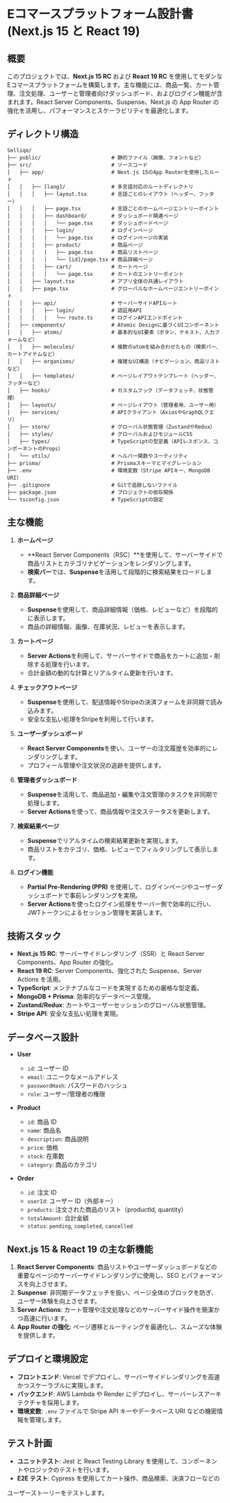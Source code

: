 # Eコマースプラットフォーム設計書 (Next.js 15 と React 19)

## 概要

このプロジェクトでは、**Next.js 15 RC** および **React 19 RC** を使用してモダンなEコマースプラットフォームを構築します。主な機能には、商品一覧、カート管理、注文処理、ユーザーと管理者向けダッシュボード、およびログイン機能が含まれます。React Server Components、Suspense、Next.js の App Router の強化を活用し、パフォーマンスとスケーラビリティを最適化します。

## ディレクトリ構造

```plaintext
Selliqo/
├── public/                       # 静的ファイル（画像、フォントなど）
├── src/                          # ソースコード
│   ├── app/                      # Next.js 15のApp Routerを使用したルート
│   │   ├── [lang]/               # 多言語対応のルートディレクトリ
│   │   │   ├── layout.tsx        # 言語ごとのレイアウト（ヘッダー、フッター）
│   │   │   ├── page.tsx          # 言語ごとのホームページエントリーポイント
│   │   │   ├── dashboard/        # ダッシュボード関連ページ
│   │   │   │   └── page.tsx      # ダッシュボードページ
│   │   │   ├── login/            # ログインページ
│   │   │   │   └── page.tsx      # ログインページの実装
│   │   │   ├── product/          # 商品ページ
│   │   │   │   ├── page.tsx      # 商品リストページ
│   │   │   │   └── [id]/page.tsx # 商品詳細ページ
│   │   │   ├── cart/             # カートページ
│   │   │   │   └── page.tsx      # カートのエントリーポイント
│   │   ├── layout.tsx            # アプリ全体の共通レイアウト
│   │   ├── page.tsx              # グローバルなホームページエントリーポイント
│   │   ├── api/                  # サーバーサイドAPIルート
│   │   │   ├── login/            # 認証用API
│   │   │   │   └── route.ts      # ログインAPIエンドポイント
│   ├── components/               # Atomic Designに基づくUIコンポーネント
│   │   ├── atoms/                # 基本的なUI要素（ボタン、テキスト、入力フォームなど）
│   │   ├── molecules/            # 複数のatomを組み合わせたもの（検索バー、カートアイテムなど）
│   │   ├── organisms/            # 複雑なUI構造（ナビゲーション、商品リストなど）
│   │   ├── templates/            # ページレイアウトテンプレート（ヘッダー、フッターなど）
│   ├── hooks/                    # カスタムフック（データフェッチ、状態管理）
│   ├── layouts/                  # ページレイアウト（管理者用、ユーザー用）
│   ├── services/                 # APIクライアント（AxiosやGraphQLクエリ）
│   ├── store/                    # グローバル状態管理（ZustandやRedux）
│   ├── styles/                   # グローバルおよびモジュールCSS
│   ├── types/                    # TypeScriptの型定義（APIレスポンス、コンポーネントのProps）
│   └── utils/                    # ヘルパー関数やユーティリティ
├── prisma/                       # Prismaスキーマとマイグレーション
├── .env                          # 環境変数（Stripe APIキー、MongoDB URI）
├── .gitignore                    # Gitで追跡しないファイル
├── package.json                  # プロジェクトの依存関係
└── tsconfig.json                 # TypeScriptの設定
```

## 主な機能

1. **ホームページ**

   - **React Server Components（RSC）**を使用して、サーバーサイドで商品リストとカテゴリナビゲーションをレンダリングします。
   - **検索バー**では、**Suspense**を活用して段階的に検索結果をロードします。

2. **商品詳細ページ**

   - **Suspense**を使用して、商品詳細情報（価格、レビューなど）を段階的に表示します。
   - 商品の詳細情報、画像、在庫状況、レビューを表示します。

3. **カートページ**

   - **Server Actions**を利用して、サーバーサイドで商品をカートに追加・削除する処理を行います。
   - 合計金額の動的な計算とリアルタイム更新を行います。

4. **チェックアウトページ**

   - **Suspense**を使用して、配送情報やStripeの決済フォームを非同期で読み込みます。
   - 安全な支払い処理をStripeを利用して行います。

5. **ユーザーダッシュボード**

   - **React Server Components**を使い、ユーザーの注文履歴を効率的にレンダリングします。
   - プロフィール管理や注文状況の追跡を提供します。

6. **管理者ダッシュボード**

   - **Suspense**を活用して、商品追加・編集や注文管理のタスクを非同期で処理します。
   - **Server Actions**を使って、商品情報や注文ステータスを更新します。

7. **検索結果ページ**

   - **Suspense**でリアルタイムの検索結果更新を実現します。
   - 商品リストをカテゴリ、価格、レビューでフィルタリングして表示します。

8. **ログイン機能**
   - **Partial Pre-Rendering (PPR)** を使用して、ログインページやユーザーダッシュボードで事前レンダリングを実現。
   - **Server Actions**を使ったログイン処理をサーバー側で効率的に行い、JWTトークンによるセッション管理を実装します。

## 技術スタック

- **Next.js 15 RC**: サーバーサイドレンダリング（SSR）と React Server Components、App Router の強化。
- **React 19 RC**: Server Components、強化された Suspense、Server Actions を活用。
- **TypeScript**: メンテナブルなコードを実現するための厳格な型定義。
- **MongoDB + Prisma**: 効率的なデータベース管理。
- **Zustand/Redux**: カートやユーザーセッションのグローバル状態管理。
- **Stripe API**: 安全な支払い処理を実現。

## データベース設計

- **User**

  - `id`: ユーザー ID
  - `email`: ユニークなメールアドレス
  - `passwordHash`: パスワードのハッシュ
  - `role`: ユーザー/管理者の権限

- **Product**

  - `id`: 商品 ID
  - `name`: 商品名
  - `description`: 商品説明
  - `price`: 価格
  - `stock`: 在庫数
  - `category`: 商品のカテゴリ

- **Order**
  - `id`: 注文 ID
  - `userId`: ユーザー ID（外部キー）
  - `products`: 注文された商品のリスト（productId, quantity）
  - `totalAmount`: 合計金額
  - `status`: `pending`, `completed`, `cancelled`

## Next.js 15 & React 19 の主な新機能

1. **React Server Components**: 商品リストやユーザーダッシュボードなどの重要なページのサーバーサイドレンダリングに使用し、SEO とパフォーマンスを向上させます。
2. **Suspense**: 非同期データフェッチを扱い、ページ全体のブロックを防ぎ、ユーザー体験を向上させます。
3. **Server Actions**: カート管理や注文処理などのサーバーサイド操作を簡潔かつ高速に行います。
4. **App Router の強化**: ページ遷移とルーティングを最適化し、スムーズな体験を提供します。

## デプロイと環境設定

- **フロントエンド**: Vercel でデプロイし、サーバーサイドレンダリングを高速かつスケーラブルに実現します。
- **バックエンド**: AWS Lambda や Render にデプロイし、サーバーレスアーキテクチャを採用します。
- **環境変数**: `.env` ファイルで Stripe API キーやデータベース URI などの機密情報を管理します。

## テスト計画

- **ユニットテスト**: Jest と React Testing Library を使用して、コンポーネントやロジックのテストを行います。
- **E2E テスト**: Cypress を使用してカート操作、商品検索、決済フローなどの

ユーザーストーリーをテストします。
